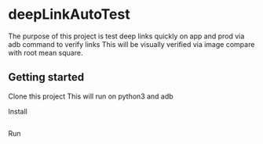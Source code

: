 # deepLinkAutoTest
The purpose of this project is test deep links quickly on app and prod via adb command to verify links
This will be visually verified via image compare with root mean square. 

## Getting started
Clone this project
This will run on python3 and adb

Install
```bash

```
Run
```bash

```

